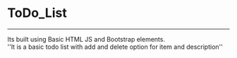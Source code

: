 # ToDo_List
<hr>
Its built using Basic HTML JS and Bootstrap elements.
<br>
''It is a basic todo list with add and delete option for item and description''